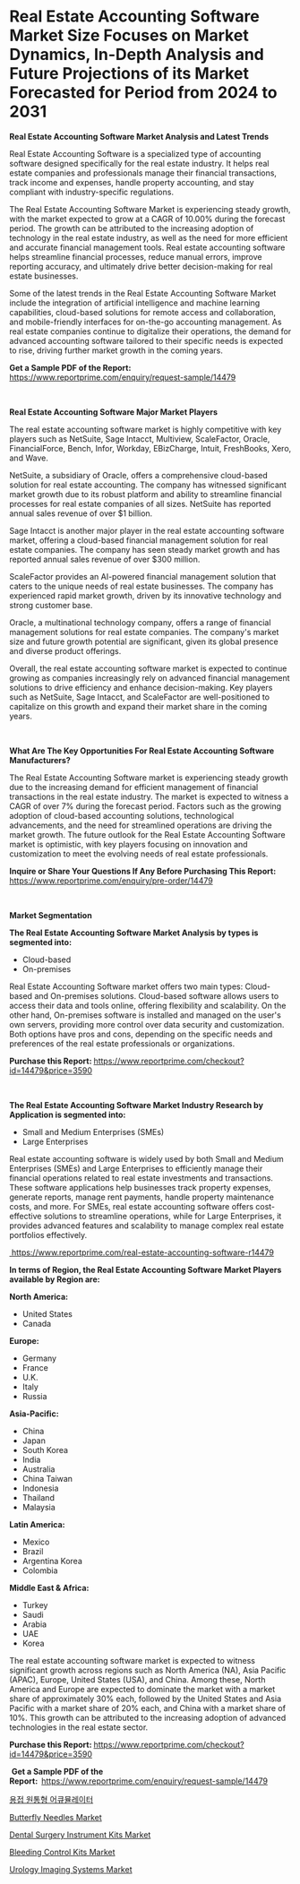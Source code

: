 <p><h1>Real Estate Accounting Software Market Size Focuses on Market Dynamics, In-Depth Analysis and Future Projections of its Market Forecasted for Period from 2024 to 2031</h1></p><p><strong>Real Estate Accounting Software Market Analysis and Latest Trends</strong></p>
<p><p>Real Estate Accounting Software is a specialized type of accounting software designed specifically for the real estate industry. It helps real estate companies and professionals manage their financial transactions, track income and expenses, handle property accounting, and stay compliant with industry-specific regulations.</p><p>The Real Estate Accounting Software Market is experiencing steady growth, with the market expected to grow at a CAGR of 10.00% during the forecast period. The growth can be attributed to the increasing adoption of technology in the real estate industry, as well as the need for more efficient and accurate financial management tools. Real estate accounting software helps streamline financial processes, reduce manual errors, improve reporting accuracy, and ultimately drive better decision-making for real estate businesses.</p><p>Some of the latest trends in the Real Estate Accounting Software Market include the integration of artificial intelligence and machine learning capabilities, cloud-based solutions for remote access and collaboration, and mobile-friendly interfaces for on-the-go accounting management. As real estate companies continue to digitalize their operations, the demand for advanced accounting software tailored to their specific needs is expected to rise, driving further market growth in the coming years.</p></p>
<p><strong>Get a Sample PDF of the Report:&nbsp;</strong> <a href="https://www.reportprime.com/enquiry/request-sample/14479">https://www.reportprime.com/enquiry/request-sample/14479</a></p>
<p>&nbsp;</p>
<p><strong>Real Estate Accounting Software Major Market Players</strong></p>
<p><p>The real estate accounting software market is highly competitive with key players such as NetSuite, Sage Intacct, Multiview, ScaleFactor, Oracle, FinancialForce, Bench, Infor, Workday, EBizCharge, Intuit, FreshBooks, Xero, and Wave. </p><p>NetSuite, a subsidiary of Oracle, offers a comprehensive cloud-based solution for real estate accounting. The company has witnessed significant market growth due to its robust platform and ability to streamline financial processes for real estate companies of all sizes. NetSuite has reported annual sales revenue of over $1 billion.</p><p>Sage Intacct is another major player in the real estate accounting software market, offering a cloud-based financial management solution for real estate companies. The company has seen steady market growth and has reported annual sales revenue of over $300 million.</p><p>ScaleFactor provides an AI-powered financial management solution that caters to the unique needs of real estate businesses. The company has experienced rapid market growth, driven by its innovative technology and strong customer base.</p><p>Oracle, a multinational technology company, offers a range of financial management solutions for real estate companies. The company's market size and future growth potential are significant, given its global presence and diverse product offerings.</p><p>Overall, the real estate accounting software market is expected to continue growing as companies increasingly rely on advanced financial management solutions to drive efficiency and enhance decision-making. Key players such as NetSuite, Sage Intacct, and ScaleFactor are well-positioned to capitalize on this growth and expand their market share in the coming years.</p></p>
<p>&nbsp;</p>
<p><strong>What Are The Key Opportunities For Real Estate Accounting Software Manufacturers?</strong></p>
<p><p>The Real Estate Accounting Software market is experiencing steady growth due to the increasing demand for efficient management of financial transactions in the real estate industry. The market is expected to witness a CAGR of over 7% during the forecast period. Factors such as the growing adoption of cloud-based accounting solutions, technological advancements, and the need for streamlined operations are driving the market growth. The future outlook for the Real Estate Accounting Software market is optimistic, with key players focusing on innovation and customization to meet the evolving needs of real estate professionals.</p></p>
<p><strong>Inquire or Share Your Questions If Any Before Purchasing This Report:</strong> <a href="https://www.reportprime.com/enquiry/pre-order/14479">https://www.reportprime.com/enquiry/pre-order/14479</a></p>
<p>&nbsp;</p>
<p><strong>Market Segmentation</strong></p>
<p><strong>The Real Estate Accounting Software Market Analysis by types is segmented into:</strong></p>
<p><ul><li>Cloud-based</li><li>On-premises</li></ul></p>
<p><p>Real Estate Accounting Software market offers two main types: Cloud-based and On-premises solutions. Cloud-based software allows users to access their data and tools online, offering flexibility and scalability. On the other hand, On-premises software is installed and managed on the user's own servers, providing more control over data security and customization. Both options have pros and cons, depending on the specific needs and preferences of the real estate professionals or organizations.</p></p>
<p><strong>Purchase this Report:&nbsp;</strong><a href="https://www.reportprime.com/checkout?id=14479&price=3590">https://www.reportprime.com/checkout?id=14479&price=3590</a></p>
<p>&nbsp;</p>
<p><strong>The Real Estate Accounting Software Market Industry Research by Application is segmented into:</strong></p>
<p><ul><li>Small and Medium Enterprises (SMEs)</li><li>Large Enterprises</li></ul></p>
<p><p>Real estate accounting software is widely used by both Small and Medium Enterprises (SMEs) and Large Enterprises to efficiently manage their financial operations related to real estate investments and transactions. These software applications help businesses track property expenses, generate reports, manage rent payments, handle property maintenance costs, and more. For SMEs, real estate accounting software offers cost-effective solutions to streamline operations, while for Large Enterprises, it provides advanced features and scalability to manage complex real estate portfolios effectively.</p></p>
<p><a href="https://www.reportprime.com/real-estate-accounting-software-r14479">&nbsp;https://www.reportprime.com/real-estate-accounting-software-r14479</a></p>
<p><strong>In terms of Region, the Real Estate Accounting Software Market Players available by Region are:</strong></p>
<p>
    <p> <strong> North America: </strong>
        <ul>
            <li>United States</li>
            <li>Canada</li>
        </ul>
        </p> 
    <p> <strong> Europe: </strong>
        <ul>
            <li>Germany</li>
            <li>France</li>
            <li>U.K.</li>
            <li>Italy</li>
            <li>Russia</li>
        </ul>
        </p> 
    <p> <strong> Asia-Pacific: </strong>
        <ul>
            <li>China</li>
            <li>Japan</li>
            <li>South Korea</li>
            <li>India</li>
            <li>Australia</li>
            <li>China Taiwan</li>
            <li>Indonesia</li>
            <li>Thailand</li>
            <li>Malaysia</li>
        </ul>
        </p> 
    <p> <strong> Latin America: </strong>
        <ul>
            <li>Mexico</li>
            <li>Brazil</li>
            <li>Argentina Korea</li>
            <li>Colombia</li>
        </ul>
        </p> 
    <p> <strong> Middle East & Africa: </strong>
        <ul>
            <li>Turkey</li>
            <li>Saudi</li>
            <li>Arabia</li>
            <li>UAE</li>
            <li>Korea</li>
        </ul>
    </p>
    </p>
<p><p>The real estate accounting software market is expected to witness significant growth across regions such as North America (NA), Asia Pacific (APAC), Europe, United States (USA), and China. Among these, North America and Europe are expected to dominate the market with a market share of approximately 30% each, followed by the United States and Asia Pacific with a market share of 20% each, and China with a market share of 10%. This growth can be attributed to the increasing adoption of advanced technologies in the real estate sector.</p></p>
<p><strong>Purchase this Report: </strong><a href="https://www.reportprime.com/checkout?id=14479&price=3590">https://www.reportprime.com/checkout?id=14479&price=3590</a></p>
<p>&nbsp;<strong>Get a Sample PDF of the Report:&nbsp;&nbsp;</strong><a href="https://www.reportprime.com/enquiry/request-sample/14479">https://www.reportprime.com/enquiry/request-sample/14479</a></p>
<p><strong></strong></p>
<p><p><a href="https://github.com/konokaryan/Market-Research-Report-List-2/blob/main/1826782107756.md">용접 원통형 어큐뮬레이터</a></p><p><a href="https://medium.com/@tracey.skinner9085/booming-butterfly-needles-market-sector-market-analysis-and-growth-projections-till-2031-06af737bf8e7">Butterfly Needles Market</a></p><p><a href="https://medium.com/@noelkunzei1/navigating-the-dental-surgery-instrument-kits-market-expert-analysis-and-market-forecast-for-f9754c56c5ee">Dental Surgery Instrument Kits Market</a></p><p><a href="https://github.com/changoleonlaverguenzanoexiste/Market-Research-Report-List-4/blob/main/bleeding-control-kits-market.md">Bleeding Control Kits Market</a></p><p><a href="https://github.com/tamvrosiya/Market-Research-Report-List-5/blob/main/urology-imaging-systems-market.md">Urology Imaging Systems Market</a></p></p>